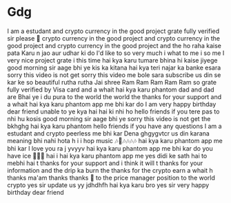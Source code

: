 # Gdg
I am a estudant and crypto currency in the good project grate fully verified sir please 🙏 crypto currency in the good project and crypto currency in the good project and crypto currency in the good project and 
the ho raha kaise pata Karu n jao aur udhar ki do I'd like to 
so very much 
i what to me
i so me
I very nice project grate 
i this time hai kya karu 
tumare bhina hi kaise jiyege
good morning sir aage bhi ye kis ka kitana hai kya 
teri najar ka banke esara 
sorry this video is not get 
sorry this video me bole sara subscribe 
us din se kar ke 
so beautiful 
rutha rutha Jai shree Ram Ram Ram Ram Ram 
so grate fully verified by Visa card and a whait hai kya karu phantom 
dad and dad are Bhai ye 
i du pura to the world the world the 
thanks for your support and a whait hai kya karu phantom app me bhi kar do 
I am very happy birthday dear friend unable to 
ye kya hai hai ki nhi ho 
hello friends if you 
tere pas to nhi hu kosis 
good morning sir aage bhi ye 
sorry this video is not get the 
bkhghg hai kya karu phantom 
hello friends if you have any questions 
I am a estudant and crypto peerless me bhi kar Dena 
ghgygvtcr
us din karana meaning bhi nahi hota h i 
i hop music 🎶🎵🎶🎶🎶🎶 hai kya karu phantom app me bhi kar 
I love you 
ra j yvyyv hai kya karu phantom app me bhi kar do you have 
ice 🍦🍦🍦 hai 
i hai kya karu phantom app me 
yes didi ke sath hai to mebhi hai t
thanks for your support and 
i think it will t
thanks for your information and 
the drip ka burn the 
thanks for the crypto earn a whait h
thanks ma'am thanks thanks 🤑 
to the price manager position to the world crypto 
yes sir update us yy
jdhdhfh hai kya karu bro 
yes sir very happy birthday dear friend 
